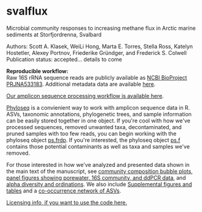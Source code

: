# svalflux
Microbial community responses to increasing methane flux in Arctic marine sediments at Storfjordrenna, Svalbard    

Authors: Scott A. Klasek, WeiLi Hong, Marta E. Torres, Stella Ross, Katelyn Hostetler, Alexey Portnov, Friederike Gründger, and Frederick S. Colwell    
Publication status: accepted... details to come   

**Reproducible workflow:**    
Raw 16S rRNA sequence reads are publicly available as [NCBI BioProject PRJNA533183](https://www.ncbi.nlm.nih.gov/bioproject/?term=PRJNA533183). Additional metadata data are available [here](https://github.com/sklasek/svalflux/tree/master/data).   

[Our amplicon sequence processing workflow is available here](https://github.com/sklasek/svalflux/blob/master/markdowns/1_sequence_processing.md).   

[Phyloseq](https://joey711.github.io/phyloseq/) is a convienient way to work with amplicon sequence data in R. ASVs, taxonomic annotations, phylogenetic trees, and sample information can be easily stored together in one object. If you're cool with how we've processed sequences, removed unwanted taxa, decontaminated, and pruned samples with too few reads, you can begin working with the phyloseq object [ps.frdp](https://github.com/sklasek/svalflux/blob/master/data/ps.frdp). If you're interested, the phyloseq object [ps.f](https://github.com/sklasek/svalflux/blob/master/data/ps.f) contains those potential contaminants as well as taxa and samples we've removed.  

For those interested in how we've analyzed and presented data shown in the main text of the manuscript, see [community composition bubble plots](https://github.com/sklasek/svalflux/blob/master/markdowns/2_bubble_plots.md), [panel figures showing porewater, 16S community, and ddPCR data](https://github.com/sklasek/svalflux/blob/master/markdowns/3_core_info_and_panel_figures.md), and [alpha diversity and ordinations](https://github.com/sklasek/svalflux/blob/master/markdowns/4_community_analysis.md). We also include [Supplemental figures and tables](https://github.com/sklasek/svalflux/blob/master/markdowns/6_supplemental_figures.md) and a [co-occurrence network of ASVs](https://github.com/sklasek/svalflux/blob/master/markdowns/7_network.md). 

[Licensing info, if you want to use the code here.](https://github.com/sklasek/svalflux/blob/master/markdowns/mit_license.md)